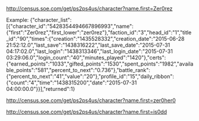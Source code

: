 http://census.soe.com/get/ps2ps4us/character?name.first=Zer0rez

Example:
{"character_list":[{"character_id":"5428354494667896993","name":{"first":"Zer0rez","first_lower":"zer0rez"},"faction_id":"3","head_id":"1","title_id":"90","times":{"creation":"1435528332","creation_date":"2015-06-28 21:52:12.0","last_save":"1438316222","last_save_date":"2015-07-31 04:17:02.0","last_login":"1438313346","last_login_date":"2015-07-31 03:29:06.0","login_count":"40","minutes_played":"1420"},"certs":{"earned_points":"1033","gifted_points":"1530","spent_points":"1982","available_points":"581","percent_to_next":"0.736"},"battle_rank":{"percent_to_next":"41","value":"20"},"profile_id":"15","daily_ribbon":{"count":"4","time":"1438315200","date":"2015-07-31 04:00:00.0"}}],"returned":1}

http://census.soe.com/get/ps2ps4us/character?name.first=zer0her0

http://census.soe.com/get/ps2ps4us/character?name.first=is0dd

